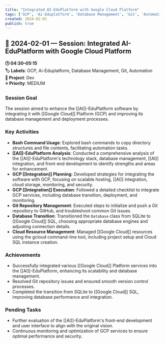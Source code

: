 ```yaml
---
title: "Integrated AI-EduPlatform with Google Cloud Platform"
tags: ['GCP', 'Ai-Eduplatform', 'Database Management', 'Git', 'Automation']
created: 2024-02-01
publish: true
---
```


## 📅 2024-02-01 — Session: Integrated AI-EduPlatform with Google Cloud Platform

**🕒 04:30–05:15**  
**🏷️ Labels**: GCP, Ai-Eduplatform, Database Management, Git, Automation  
**📂 Project**: Dev  
**⭐ Priority**: MEDIUM  


### Session Goal
The session aimed to enhance the [[AI]]-EduPlatform software by integrating it with [[Google Cloud]] Platform (GCP) and improving its database management and deployment processes.

### Key Activities
- **Bash Command Usage**: Explored bash commands to copy directory structures and file contents, facilitating automation tasks.
- **[[AI]]-EduPlatform Analysis**: Conducted a comprehensive analysis of the [[AI]]-EduPlatform's technology stack, database management, [[AI]] integration, and front-end development to identify strengths and areas for enhancement.
- **GCP [[Integration]] Planning**: Developed strategies for integrating the software with GCP, focusing on scalable hosting, [[AI]] integration, cloud storage, monitoring, and security.
- **GCP [[Integration]] Execution**: Followed a detailed checklist to integrate GCP services, including database transition, deployment, and monitoring.
- **Git Repository Management**: Executed steps to initialize and push a Git repository to GitHub, and troubleshoot common Git issues.
- **Database Transition**: Transitioned the `Database` class from SQLite to [[Google Cloud]] SQL, choosing appropriate database engines and adjusting connection details.
- **Cloud Resource Management**: Managed [[Google Cloud]] resources using the gcloud command-line tool, including project setup and Cloud SQL instance creation.

### Achievements
- Successfully integrated various [[Google Cloud]] Platform services into the [[AI]]-EduPlatform, enhancing its scalability and database management.
- Resolved Git repository issues and ensured smooth version control processes.
- Completed the transition from SQLite to [[Google Cloud]] SQL, improving database performance and integration.

### Pending Tasks
- Further evaluation of the [[AI]]-EduPlatform's front-end development and user interface to align with the original vision.
- Continuous monitoring and optimization of GCP services to ensure optimal performance and security.
